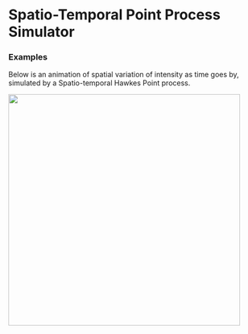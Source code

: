 Spatio-Temporal Point Process Simulator
===

### Examples

Below is an animation of spatial variation of intensity as time goes by, simulated by a Spatio-temporal Hawkes Point process.

<img align="center" width="460" height="460" src="https://github.com/meowoodie/Spatio-Temporal-Point-Process-Simulator/blob/master/results/hpp_clips.gif">
